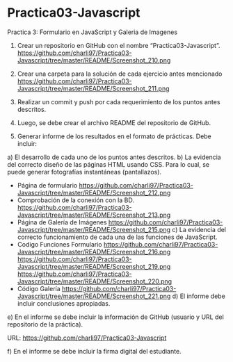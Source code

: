 # Practica03-Javascript
Practica 3: Formulario en JavaScript y Galeria de Imagenes
1.	Crear un repositorio en GitHub con el nombre “Practica03-Javascript”.
 https://github.com/charli97/Practica03-Javascript/tree/master/README/Screenshot_210.png
2.	Crear una carpeta para la solución de cada ejercicio antes mencionado
 https://github.com/charli97/Practica03-Javascript/tree/master/README/Screenshot_211.png
3.	Realizar un commit y push por cada requerimiento de los puntos antes descritos. 

4.	Luego, se debe crear el archivo README del repositorio de GitHub.

5.	Generar informe de los resultados en el formato de prácticas. Debe incluir:

a)	El desarrollo de cada uno de los puntos antes descritos.
b)	La evidencia del correcto diseño de las páginas HTML usando CSS. Para lo cual, se puede generar fotografías instantáneas (pantallazos). 
-	Página de formulario 
 https://github.com/charli97/Practica03-Javascript/tree/master/README/Screenshot_212.png
-	Comprobación de la conexión con la BD.
  https://github.com/charli97/Practica03-Javascript/tree/master/README/Screenshot_213.png
-	Página de Galería de Imágenes
 https://github.com/charli97/Practica03-Javascript/tree/master/README/Screenshot_215.png
c)	La evidencia del correcto funcionamiento de cada una de las funciones de JavaScript. 
-	Codigo Funciones Formulario
 https://github.com/charli97/Practica03-Javascript/tree/master/README/Screenshot_216.png
 https://github.com/charli97/Practica03-Javascript/tree/master/README/Screenshot_219.png
 https://github.com/charli97/Practica03-Javascript/tree/master/README/Screenshot_220.png
-	Código Galería
 https://github.com/charli97/Practica03-Javascript/tree/master/README/Screenshot_221.png
d)	El informe debe incluir conclusiones apropiadas. 

e)	En el informe se debe incluir la información de GitHub (usuario y URL del repositorio de la práctica).

URL: https://github.com/charli97/Practica03-Javascript

f)	En el informe se debe incluir la firma digital del estudiante. 
